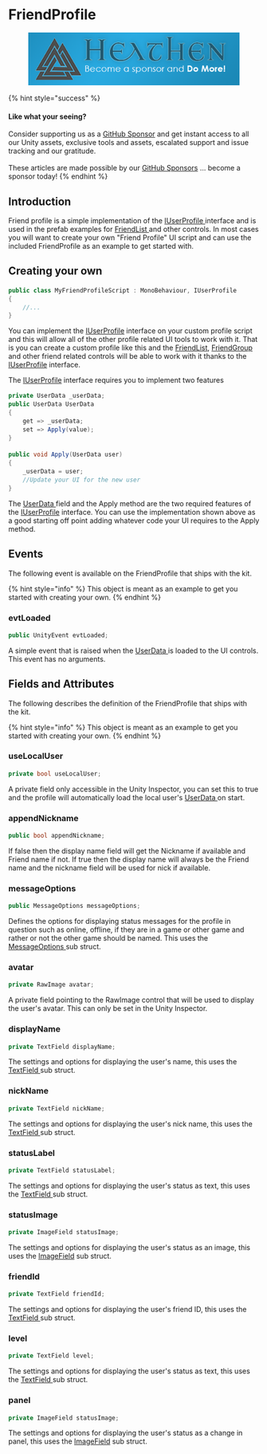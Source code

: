 # FriendProfile

<figure><img src="../../../../../../.gitbook/assets/512x128 Sponsor Banner.png" alt="Become a sponsor and Do More"><figcaption></figcaption></figure>

{% hint style="success" %}
#### Like what your seeing?

Consider supporting us as a [GitHub Sponsor](../../../../../../company/become-a-sponsor.md) and get instant access to all our Unity assets, exclusive tools and assets, escalated support and issue tracking and our gratitude.\
\
These articles are made possible by our [GitHub Sponsors](https://github.com/sponsors/heathen-engineering) ... become a sponsor today!
{% endhint %}

## Introduction

Friend profile is a simple implementation of the [IUserProfile ](../../interfaces/iuserprofile.md)interface and is used in the prefab examples for [FriendList ](../friendlist.md)and other controls. In most cases you will want to create your own "Friend Profile" UI script and can use the included FriendProfile as an example to get started with.

## Creating your own

```csharp
public class MyFriendProfileScript : MonoBehaviour, IUserProfile
{
    //...
}
```

You can implement the [IUserProfile](../../interfaces/iuserprofile.md) interface on your custom profile script and this will allow all of the other profile related UI tools to work with it. That is you can create a custom profile like this and the [FriendList](../friendlist.md), [FriendGroup ](../friendgroup.md)and other friend related controls will be able to work with it thanks to the [IUserProfile](../../interfaces/iuserprofile.md) interface.

The [IUserProfile](../../interfaces/iuserprofile.md) interface requires you to implement two features

```csharp
private UserData _userData;
public UserData UserData
{
    get => _userData;
    set => Apply(value);
}

public void Apply(UserData user)
{
    _userData = user;
    //Update your UI for the new user
}
```

The [UserData ](../../../../objects/user-data.md)field and the Apply method are the two required features of the [IUserProfile](../../interfaces/iuserprofile.md) interface. You can use the implementation shown above as a good starting off point adding whatever code your UI requires to the Apply method.

## Events

The following event is available on the FriendProfile that ships with the kit.

{% hint style="info" %}
This object is meant as an example to get you started with creating your own.
{% endhint %}

### evtLoaded

```csharp
public UnityEvent evtLoaded;
```

A simple event that is raised when the [UserData ](../../../../objects/user-data.md)is loaded to the UI controls. This event has no arguments.

## Fields and Attributes

The following describes the definition of the FriendProfile that ships with the kit.

{% hint style="info" %}
This object is meant as an example to get you started with creating your own.
{% endhint %}

### useLocalUser

```csharp
private bool useLocalUser;
```

A private field only accessible in the Unity Inspector, you can set this to true and the profile will automatically load the local user's [UserData ](../../../../objects/user-data.md)on start.

### appendNickname

```csharp
public bool appendNickname;
```

If false then the display name field will get the Nickname if available and Friend name if not. If true then the display name will always be the Friend name and the nickname field will be used for nick if available.

### messageOptions

```csharp
public MessageOptions messageOptions;
```

Defines the options for displaying status messages for the profile in question such as online, offline, if they are in a game or other game and rather or not the other game should be named. This uses the [MessageOptions ](messageoptions.md)sub struct.

### avatar

```csharp
private RawImage avatar;
```

A private field pointing to the RawImage control that will be used to display the user's avatar. This can only be set in the Unity Inspector.

### displayName

```csharp
private TextField displayName;
```

The settings and options for displaying the user's name, this uses the [TextField ](textfield.md)sub struct.

### nickName

```csharp
private TextField nickName;
```

The settings and options for displaying the user's nick name, this uses the [TextField ](textfield.md)sub struct.

### statusLabel

```csharp
private TextField statusLabel;
```

The settings and options for displaying the user's status as text, this uses the [TextField ](textfield.md)sub struct.

### statusImage

```csharp
private ImageField statusImage;
```

The settings and options for displaying the user's status as an image, this uses the [ImageField](imagefield.md) sub struct.

### friendId

```csharp
private TextField friendId;
```

The settings and options for displaying the user's friend ID, this uses the [TextField ](textfield.md)sub struct.

### level

```csharp
private TextField level;
```

The settings and options for displaying the user's status as text, this uses the [TextField ](textfield.md)sub struct.

### panel

```csharp
private ImageField statusImage;
```

The settings and options for displaying the user's status as a change in panel, this uses the [ImageField](imagefield.md) sub struct.
